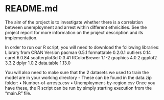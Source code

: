 # README.md

The aim of the project is to investigate whether there is a correlation between unemployment and arrest within different ethnicities. See the project report for more information on the project description and its implementation.

In order to run our R script, you will need to download the following libraries:
Library from CRAN   Version
pacman              0.5.1
formattable         0.2.0.1
outliers            0.14
caret               6.0.84
scatterplot3d       0.3.41
RColorBrewer        1.1-2
graphics            4.0.2
ggplot2             3.3.2
dplyr               1.0.2
data.table          1.13.0

You will also need to make sure that the 2 datasets we used to train the model are in your working directory - These can be found in the data.zip folder:
• Number-of-arrests.csv
• Unemployment-by-region.csv
Once you have these, the R script can be run by simply starting execution from the “main.R” file.
